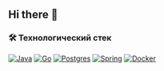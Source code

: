 ## Hi there 👋
### 🛠️ Технологический стек
[![Java](https://img.shields.io/badge/Java-%23ED8B00.svg?style=for-the-badge&logo=openjdk&logoColor=white)](https://java.com)
[![Go](https://img.shields.io/badge/Go-%2300ADD8.svg?style=for-the-badge&logo=go&logoColor=white)](https://go.dev)
[![Postgres](https://img.shields.io/badge/PostgreSQL-%23316192.svg?style=for-the-badge&logo=postgresql&logoColor=white)](https://postgresql.org)
[![Spring](https://img.shields.io/badge/Spring-%236DB33F.svg?style=for-the-badge&logo=spring&logoColor=white)](https://spring.io)
[![Docker](https://img.shields.io/badge/Docker-%232496ED.svg?style=for-the-badge&logo=docker&logoColor=white)](https://docker.com)

<!--
**Funduk3/Funduk3** is a ✨ _special_ ✨ repository because its `README.md` (this file) appears on your GitHub profile.

Here are some ideas to get you started:

- 🔭 I’m currently working on ...
- 🌱 I’m currently learning ...
- 👯 I’m looking to collaborate on ...
- 🤔 I’m looking for help with ...
- 💬 Ask me about ...
- 📫 How to reach me: ...
- 😄 Pronouns: ...
- ⚡ Fun fact: ...
-->
